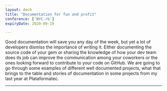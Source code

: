 ```yaml
---
layout: deck
title: "Documentation for fun and profit"
conference: ['NYC.rb']
expiryDate: 2020-09-19

---
```


Good documentation will save you any day of the week, but yet a lot of developers dismiss the importance of writing it. Either documenting the source code of your gem or sharing the knowledge of how your dev team does its job can improve the communication among your coworkers or the ones looking forward to contribute to your code on GitHub. We are going to go through some examples of different well documented projects, what that brings to the table and stories of documentation in some projects from my last year at Plataformatec.

<hr />

<script async class="speakerdeck-embed" data-id="ba0eb0f085d60130a01322000a9f2f25" data-ratio="1.33333333333333" src="//speakerdeck.com/assets/embed.js"></script>

